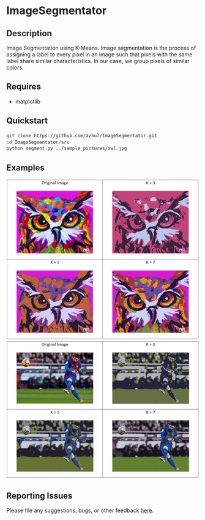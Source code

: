 # ImageSegmentator
## Description
Image Segmentation using K-Means. Image segmentation is the process of assigning a label to every pixel in 
an image such that pixels with the same label share similar characteristics. In our case, 
we group pixels of similar colors.

## Requires
- matplotlib

## Quickstart
```bash
git clone https://github.com/azhu7/ImageSegmentator.git
cd ImageSegmentator/src
python segment.py ../sample_pictures/owl.jpg
```

## Examples
![Owl Examples](sample_pictures/owl_examples.png?raw=true "Owl Examples")
![Messi Examples](sample_pictures/messi_examples.png?raw=true "Messi Examples")

## Reporting Issues
Please file any suggestions, bugs, or other feedback [here](https://github.com/azhu7/ImageSegmentator/issues).
